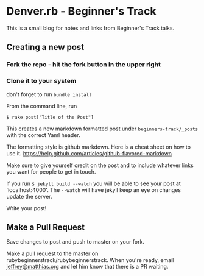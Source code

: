 # Denver.rb - Beginner's Track
This is a small blog for notes and links from Beginner's Track talks.

## Creating a new post
### Fork the repo - hit the fork button in the upper right

### Clone it to your system
don't forget to run ```bundle install```

From the command line, run
```shell
$ rake post["Title of the Post"]
```
This creates a new markdown formatted post under `beginners-track/_posts` with the correct Yaml header.

The formatting style is github markdown. Here is a cheat sheet on how to use it. https://help.github.com/articles/github-flavored-markdown

Make sure to give yourself credit on the post and to include whatever links you want for people to get in touch.

If you run ```$ jekyll build --watch``` you will be able to see your post at 'localhost:4000'. The ```--watch``` will have jekyll keep an eye on changes update the server.

Write your post!  

## Make a Pull Request
Save changes to post and push to master on your fork.

Make a pull request to the master on rubybeginnerstrack/rubybeginnerstrack. When you're ready, email jeffrey@matthias.org and let him know that there is a PR waiting.

